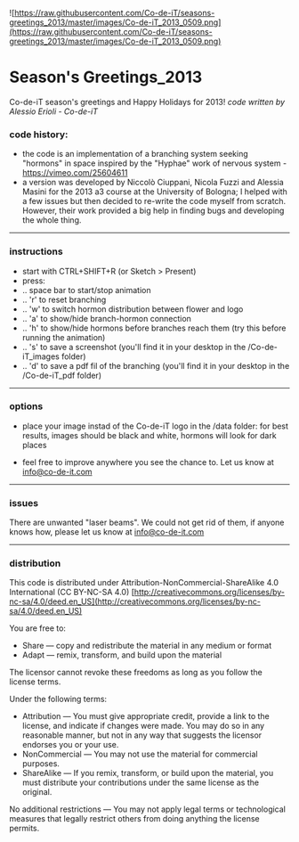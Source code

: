 ![https://raw.githubusercontent.com/Co-de-iT/seasons-greetings_2013/master/images/Co-de-iT_2013_0509.png](https://raw.githubusercontent.com/Co-de-iT/seasons-greetings_2013/master/images/Co-de-iT_2013_0509.png)
# Season's Greetings_2013
Co-de-iT season's greetings and Happy Holidays for 2013!
_code written by Alessio Erioli - Co-de-iT_
 
### code history:
 
+ the code is an implementation of a branching system seeking "hormons" in space inspired by the "Hyphae" work of nervous system - https://vimeo.com/25604611
+ a version was developed by Niccolò Ciuppani, Nicola Fuzzi and Alessia Masini for the 2013 a3 course at the University of Bologna; I helped with a few issues but then decided to re-write the code myself from scratch. However, their work provided a big help in finding bugs and developing the whole thing.
 
---
 
### instructions
 
 + start with CTRL+SHIFT+R (or Sketch > Present)
 + press: 
 + .. space bar to start/stop animation
 + .. 'r' to reset branching 
 + .. 'w' to switch hormon distribution between flower and logo
 + .. 'a' to show/hide branch-hormon connection
 + .. 'h' to show/hide hormons before branches reach them (try this before running the animation)
 + .. 's' to save a screenshot (you'll find it in your desktop in the /Co-de-iT_images folder)
 + .. 'd' to save a pdf fil of the branching (you'll find it in your desktop in the /Co-de-iT_pdf folder)
 
 
---
 
### options
 
 + place your image instad of the Co-de-iT logo in the /data folder: for best results, images should be
   black and white, hormons will look for dark places

 + feel free to improve anywhere you see the chance to. Let us know at info@co-de-it.com

---
 
### issues

There are unwanted "laser beams". We could not get rid of them, if anyone knows how, please let us know at [info@co-de-it.com](mailto:info@co-de-it.com)
 
---
 
### distribution
 
This code is distributed under Attribution-NonCommercial-ShareAlike 4.0 International (CC BY-NC-SA 4.0)
[http://creativecommons.org/licenses/by-nc-sa/4.0/deed.en_US](http://creativecommons.org/licenses/by-nc-sa/4.0/deed.en_US)
 
 You are free to:
 
 + Share — copy and redistribute the material in any medium or format
 + Adapt — remix, transform, and build upon the material
 
 The licensor cannot revoke these freedoms as long as you follow the license terms.
 
 Under the following terms:
 
 + Attribution — You must give appropriate credit, provide a link to the license, and indicate if changes were made. 
   You may do so in any reasonable manner, but not in any way that suggests the licensor endorses you or your use.
 + NonCommercial — You may not use the material for commercial purposes.
 + ShareAlike — If you remix, transform, or build upon the material, you must distribute your contributions under 
   the same license as the original.
 
 No additional restrictions — You may not apply legal terms or technological measures that legally restrict others from 
 doing anything the license permits.
